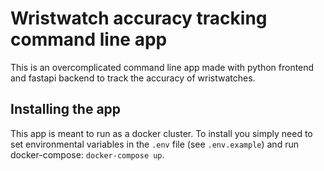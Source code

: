 # Wristwatch accuracy tracking command line app

This is an overcomplicated command line app made with python frontend and fastapi backend 
to track the accuracy of wristwatches.

## Installing the app
This app is meant to run as a docker cluster. To install you simply need to set
environmental variables in the `.env` file (see `.env.example`) and run docker-compose:
`docker-compose up`.